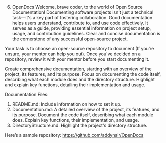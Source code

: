 6. OpenDocs
Welcome, brave coder, to the world of Open Source Documentation! Documenting software projects isn't just a technical task—it's a key part of fostering collaboration. Good documentation helps users understand, contribute to, and use code effectively. It serves as a guide, providing essential information on project setup, usage, and contribution guidelines. Clear and concise documentation is the cornerstone of any successful open-source project.


Your task is to choose an open-source repository to document (If you’re unsure, your mentor can help you out). Once you've decided on a repository, review it with your mentor before you start documenting it.


Create comprehensive documentation, starting with an overview of the project, its features, and its purpose. Focus on documenting the code itself, describing what each module does and the directory structure. Highlight and explain key functions, detailing their implementation and usage.


Documentation Files:


1. README.md: Include information on how to set it up.
2. Documentation.md:  A detailed overview of the project, its features, and its purpose. Document the code itself, describing what each module does. Explain key functions, their implementation, and usage.
3. DirectoryStructure.md: Highlight the project's directory structure.


Here’s a sample repository: https://github.com/addynair/OpenDocs
